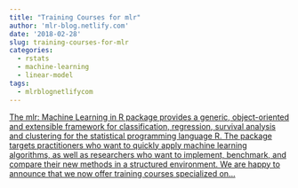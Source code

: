 ```yaml
---
title: "Training Courses for mlr"
author: 'mlr-blog.netlify.com'
date: '2018-02-28'
slug: training-courses-for-mlr
categories:
  - rstats
  - machine-learning
  - linear-model
tags:
  - mlrblognetlifycom
---
```


[The mlr: Machine Learning in R package provides a generic, object-oriented and extensible framework for classification, regression, survival analysis and clustering for the statistical programming language R. The package targets practitioners who want to quickly apply machine learning algorithms, as well as researchers who want to implement, benchmark, and compare their new methods in a structured environment. We are happy to announce that we now offer training courses specialized on...<click to read more>](https://mlr-blog.netlify.com/post/2018-02-28-mlr-training-courses/)

